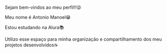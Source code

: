 Sejam bem-vindos ao meu perfil!!😜

Meu nome é Antonio Manoel😁

Estou estudando na Alura📚

Utilizo esse espaço para minha organização e compartilhamento dos meu projetos desenvolvidos☕

